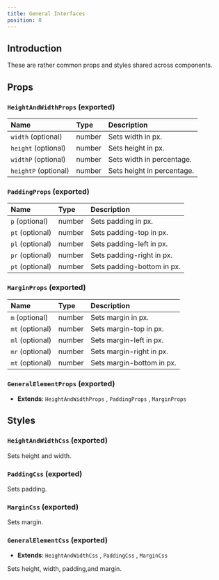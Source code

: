 ```yaml
--- 
title: General Interfaces
position: 0
---
```


## Introduction

These are rather common props and styles shared across components.

## Props

### `HeightAndWidthProps` (exported)

| Name | Type | Description                                                          |
| :--- | :--- | :------------------------------------------------------------------- |
| `width` (optional) | number | Sets width in px.
| `height` (optional) | number | Sets height in px.
| `widthP` (optional) | number | Sets width in percentage.
| `heightP` (optional) | number | Sets height in percentage.

### `PaddingProps` (exported)

| Name | Type | Description                                                          |
| :--- | :--- | :------------------------------------------------------------------- |
| `p` (optional) | number | Sets padding in px.
| `pt` (optional) | number | Sets padding-top in px.
| `pl` (optional) | number | Sets padding-left in px.
| `pr` (optional) | number | Sets padding-right in px.
| `pt` (optional) | number | Sets padding-bottom in px.

### `MarginProps` (exported)

| Name | Type | Description                                                          |
| :--- | :--- | :------------------------------------------------------------------- |
| `m` (optional) | number | Sets margin in px.
| `mt` (optional) | number | Sets margin-top in px.
| `ml` (optional) | number | Sets margin-left in px.
| `mr` (optional) | number | Sets margin-right in px.
| `mt` (optional) | number | Sets margin-bottom in px.

### `GeneralElementProps` (exported)
- **Extends**: `HeightAndWidthProps` , `PaddingProps` , `MarginProps`

## Styles

### `HeightAndWidthCss` (exported)

Sets height and width.

### `PaddingCss` (exported)

Sets padding.

### `MarginCss` (exported)

Sets margin.

### `GeneralElementCss` (exported)
- **Extends**: `HeightAndWidthCss` , `PaddingCss` , `MarginCss`

Sets height, width, padding,and margin.